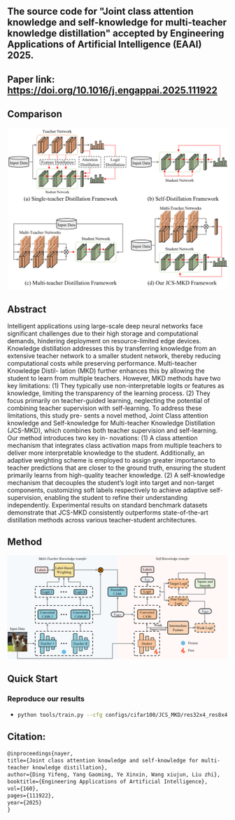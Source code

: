 ## The source code for "Joint class attention knowledge and self-knowledge for multi-teacher knowledge distillation" accepted by Engineering Applications of Artificial Intelligence (EAAI) 2025.
## Paper link: https://doi.org/10.1016/j.engappai.2025.111922

## Comparison

![alt text](https://github.com/EifelTing/JCS-MKD/blob/main/fig1.png)

## Abstract

Intelligent applications using large-scale deep neural networks face significant challenges due to their high
storage and computational demands, hindering deployment on resource-limited edge devices. Knowledge
distillation addresses this by transferring knowledge from an extensive teacher network to a smaller student
network, thereby reducing computational costs while preserving performance. Multi-teacher Knowledge Distil-
lation (MKD) further enhances this by allowing the student to learn from multiple teachers. However, MKD
methods have two key limitations: (1) They typically use non-interpretable logits or features as knowledge,
limiting the transparency of the learning process. (2) They focus primarily on teacher-guided learning, neglecting
the potential of combining teacher supervision with self-learning. To address these limitations, this study pre-
sents a novel method, Joint Class attention knowledge and Self-knowledge for Multi-teacher Knowledge Distillation
(JCS-MKD), which combines both teacher supervision and self-learning. Our method introduces two key in-
novations: (1) A class attention mechanism that integrates class activation maps from multiple teachers to deliver
more interpretable knowledge to the student. Additionally, an adaptive weighting scheme is employed to assign
greater importance to teacher predictions that are closer to the ground truth, ensuring the student primarily
learns from high-quality teacher knowledge. (2) A self-knowledge mechanism that decouples the student’s logit
into target and non-target components, customizing soft labels respectively to achieve adaptive self-supervision,
enabling the student to refine their understanding independently. Experimental results on standard benchmark
datasets demonstrate that JCS-MKD consistently outperforms state-of-the-art distillation methods across various
teacher-student architectures. 

## Method

![alt text](https://github.com/EifelTing/JCS-MKD/blob/main/fig2.png)

## Quick Start

### Reproduce our results
* 
    ```bash
    python tools/train.py --cfg configs/cifar100/JCS_MKD/res32x4_res8x4.yaml
    ```

## Citation:
  ```
@inproceedings{nayer,
  title={Joint class attention knowledge and self-knowledge for multi-teacher knowledge distillation},
  author={Ding Yifeng, Yang Gaoming, Ye Xinxin, Wang xiujun, Liu zhi},
  booktitle={Engineering Applications of Artificial Intelligence},
  vol={160},
  pages={111922},
  year={2025}
}
  ```
